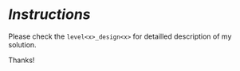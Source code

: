 # *Instructions*

Please check the ```level<x>_design<x>``` for detailled description of my solution.

Thanks!
